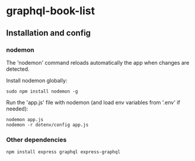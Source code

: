 # graphql-book-list

## Installation and config

### nodemon

The 'nodemon' command reloads automatically the app when changes are detected.

Install nodemon globally:
```
sudo npm install nodemon -g
```

Run the 'app.js' file with nodemon (and load env variables from '.env' if needed):
```
nodemon app.js
nodemon -r dotenv/config app.js
```

### Other dependencies

```
npm install express graphql express-graphql
```
